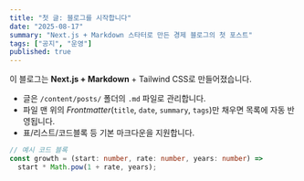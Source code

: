 ```yaml
---
title: "첫 글: 블로그를 시작합니다"
date: "2025-08-17"
summary: "Next.js + Markdown 스타터로 만든 경제 블로그의 첫 포스트"
tags: ["공지", "운영"]
published: true
---
```


이 블로그는 **Next.js + Markdown** + Tailwind CSS로 만들어졌습니다.

- 글은 `/content/posts/` 폴더의 `.md` 파일로 관리합니다.
- 파일 맨 위의 *Frontmatter*(`title`, `date`, `summary`, `tags`)만 채우면 목록에 자동 반영됩니다.
- 표/리스트/코드블록 등 기본 마크다운을 지원합니다.

```ts
// 예시 코드 블록
const growth = (start: number, rate: number, years: number) =>
  start * Math.pow(1 + rate, years);
```
